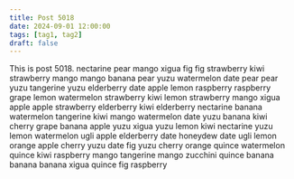 ```yaml
---
title: Post 5018
date: 2024-09-01 12:00:00
tags: [tag1, tag2]
draft: false
---
```

This is post 5018.
nectarine
pear
mango
xigua
fig
fig
strawberry
kiwi
strawberry
mango
mango
banana
pear
yuzu
watermelon
date
pear
pear
yuzu
tangerine
yuzu
elderberry
date
apple
lemon
raspberry
raspberry
grape
lemon
watermelon
strawberry
kiwi
lemon
strawberry
mango
xigua
apple
apple
strawberry
elderberry
kiwi
elderberry
nectarine
banana
watermelon
tangerine
kiwi
mango
watermelon
date
yuzu
banana
kiwi
cherry
grape
banana
apple
yuzu
xigua
yuzu
lemon
kiwi
nectarine
yuzu
lemon
watermelon
ugli
apple
elderberry
date
honeydew
date
ugli
lemon
orange
apple
cherry
yuzu
date
fig
yuzu
cherry
orange
quince
watermelon
quince
kiwi
raspberry
mango
tangerine
mango
zucchini
quince
banana
banana
banana
xigua
quince
fig
raspberry
